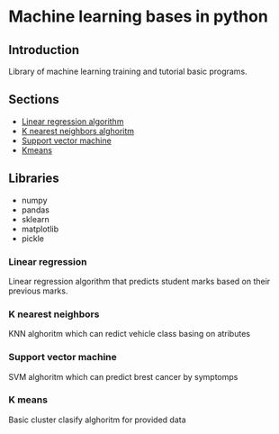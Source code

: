 # Machine learning bases in python

## Introduction
Library of machine learning training and tutorial basic programs.

## Sections
* [Linear regression algorithm](src/linear_regression.py)
* [K nearest neighbors alghoritm](src/knn.py)
* [Support vector machine](src/svm.py)
* [Kmeans](src/kmeans.py)


## Libraries
* numpy
* pandas
* sklearn
* matplotlib
* pickle

### Linear regression
Linear regression algorithm that predicts student marks based on their previous marks.
### K nearest neighbors 
KNN alghoritm which can redict vehicle class basing on atributes 
### Support vector machine
SVM alghoritm which can predict brest cancer by symptomps 
### K means
Basic cluster clasify alghoritm for provided data
